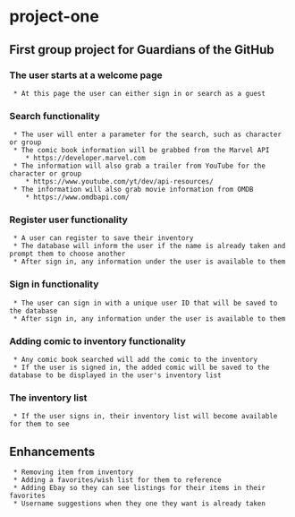 # project-one
## **First group project for Guardians of the GitHub**

### **The user starts at a welcome page**
     * At this page the user can either sign in or search as a guest
### **Search functionality**
     * The user will enter a parameter for the search, such as character or group
     * The comic book information will be grabbed from the Marvel API
        * https://developer.marvel.com
     * The information will also grab a trailer from YouTube for the character or group
        * https://www.youtube.com/yt/dev/api-resources/
     * The information will also grab movie information from OMDB
        * https://www.omdbapi.com/
### **Register user functionality**
     * A user can register to save their inventory
     * The database will inform the user if the name is already taken and prompt them to choose another
     * After sign in, any information under the user is available to them
### **Sign in functionality**
     * The user can sign in with a unique user ID that will be saved to the database
     * After sign in, any information under the user is available to them
### **Adding comic to inventory functionality**
     * Any comic book searched will add the comic to the inventory
     * If the user is signed in, the added comic will be saved to the database to be displayed in the user's inventory list
### **The inventory list**
     * If the user signs in, their inventory list will become available for them to see
## **Enhancements**
     * Removing item from inventory
     * Adding a favorites/wish list for them to reference
     * Adding Ebay so they can see listings for their items in their favorites
     * Username suggestions when they one they want is already taken